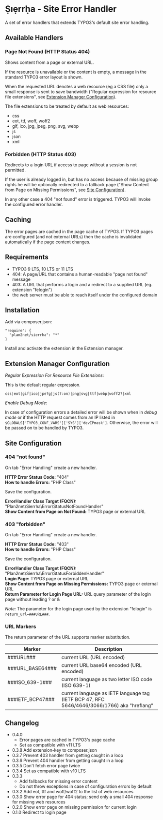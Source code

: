 # Ṣıẹrrḥa - Site Error Handler

A set of error handlers that extends TYPO3's default site error handling.

## Available Handlers

### Page Not Found (HTTP Status 404)

Shows content from a page or external URL.

If the resource is unavailable or the content is empty, a message in the standard TYPO3 error layout is shown.

When the requested URL denotes a web resource (eg a CSS file) only a small response is sent to save bandwidth
("Regular expression for resource file extensions", see [Extension Manager Configuration][em]).

The file extensions to be treated by default as web resources:

* css
* eot, ttf, woff, woff2
* gif, ico, jpg, jpeg, png, svg, webp
* js
* json
* xml

### Forbidden (HTTP Status 403)

Redirects to a login URL if access to page without a session is not permitted.

If the user is already logged in, but has no access because of missing group rights he will be optionally redirected to
a fallback page ("Show Content from Page on Missing Permissions", see [Site Configuration][site]).

In any other case a 404 "not found" error is triggered. TYPO3 will invoke the configured error handler.

## Caching

The error pages are cached in the page cache of TYPO3. If TYPO3 pages are configured (and not external URLs)
then the cache is invalidated automatically if the page content changes.

## Requirements

* TYPO3 9 LTS, 10 LTS or 11 LTS
* 404: A page/URL that contains a human-readable "page not found" message
* 403: A URL that performs a login and a redirect to a supplied URL (eg. extension "felogin")
* the web server must be able to reach itself under the configured domain

## Installation

Add via composer.json:

```
"require": {
  "plan2net/sierrha": "*"
}
```

Install and activate the extension in the Extension manager.

## Extension Manager Configuration

_Regular Expression For Resource File Extensions_:

This is the default regular expression.

`css|eot|gif|ico|jpe?g|js(?:on)|png|svg|ttf|webp|woff2?|xml`

_Enable Debug Mode_:

In case of configuration errors a detailed error will be shown when in _debug mode_ or if the HTTP request comes from an
IP listed in `$GLOBALS['TYPO3_CONF_VARS']['SYS']['devIPmask']`. Otherwise, the error will be passed on to be handled by
TYPO3.

## Site Configuration

### 404 "not found"

On tab "Error Handling" create a new handler.

**HTTP Error Status Code:** "404"  
**How to handle Errors:** "PHP Class"

Save the configuration.

**ErrorHandler Class Target (FQCN):** "Plan2net\Sierrha\Error\StatusNotFoundHandler"  
**Show Content from Page on Not Found:** TYPO3 page or external URL

### 403 "forbidden"

On tab "Error Handling" create a new handler.

**HTTP Error Status Code:** "403"  
**How to handle Errors:** "PHP Class"

Save the configuration.

**ErrorHandler Class Target (FQCN):** "Plan2net\Sierrha\Error\StatusForbiddenHandler"  
**Login Page:** TYPO3 page or external URL  
**Show Content from Page on Missing Permissions:** TYPO3 page or external URL  
**Return Parameter for Login Page URL:** URL query parameter of the login page without leading ? or &

_Note:_ The parameter for the login page used by the extension "felogin" is `return_url=###URL###`.

### URL Markers

The return parameter of the URL supports marker substitution.

Marker | Description
------ | -----------
###URL### |current URL (URL encoded)
###URL_BASE64### | current URL base64 encoded (URL encoded)
###ISO_639-1### | current language as two letter ISO code (ISO 639-1)
###IETF_BCP47### | current language as IETF language tag (IETF BCP 47, RFC 5646/4646/3066/1766) aka "hreflang"

## Changelog

* 0.4.0
    * Error pages are cached in TYPO3's page cache
    * Set as compatible with v11 LTS
* 0.3.8 Add extension-key to composer.json
* 0.3.7 Prevent 403 handler from getting caught in a loop
* 0.3.6 Prevent 404 handler from getting caught in a loop
* 0.3.5 Don't fetch error page twice
* 0.3.4 Set as compatible with v10 LTS
* 0.3.3
    * Add fallbacks for missing error content
    * Do not throw exceptions in case of configuration errors by default
* 0.3.2 Add eot, ttf and woff/woff2 to the list of web resources
* 0.3.0 Show error page for 404 status; send only a small 404 response for missing web resources
* 0.2.0 Show error page on missing permission for current login
* 0.1.0 Redirect to login page

[em]: #extension-manager-configuration
[site]: #site-configuration
